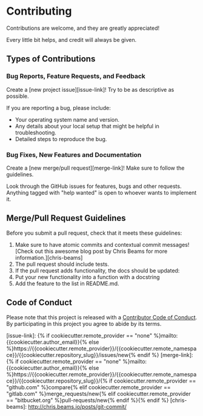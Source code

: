 # Contributing

Contributions are welcome, and they are greatly appreciated!

Every little bit helps, and credit will always be given.

## Types of Contributions

### Bug Reports, Feature Requests, and Feedback

Create a [new project issue][issue-link]! Try to be as descriptive as possible.

If you are reporting a bug, please include:
* Your operating system name and version.
* Any details about your local setup that might be helpful in troubleshooting.
* Detailed steps to reproduce the bug.

### Bug Fixes, New Features and Documentation

Create a [new merge/pull request][merge-link]! Make sure to follow the guidelines.

Look through the GitHub issues for features, bugs and other requests.
Anything tagged with "help wanted" is open to whoever wants to implement it.

## Merge/Pull Request Guidelines

Before you submit a pull request, check that it meets these guidelines:
1. Make sure to have atomic commits and contextual commit messages!
  [Check out this awesome blog post by Chris Beams for more information.][chris-beams]
2. The pull request should include tests.
3. If the pull request adds functionality, the docs should be updated:
  1. Put your new functionality into a function with a docstring
  2. Add the feature to the list in README.md.

## Code of Conduct

Please note that this project is released with a [Contributor Code of Conduct](CODE_OF_CONDUCT.md).
By participating in this project you agree to abide by its terms.

[issue-link]: {% if cookiecutter.remote_provider == "none" %}mailto:{{cookiecutter.author_email}}{% else %}https://{{cookiecutter.remote_provider}}/{{cookiecutter.remote_namespace}}/{{cookiecutter.repository_slug}}/issues/new{% endif %}
[merge-link]: {% if cookiecutter.remote_provider == "none" %}mailto:{{cookiecutter.author_email}}{% else %}https://{{cookiecutter.remote_provider}}/{{cookiecutter.remote_namespace}}/{{cookiecutter.repository_slug}}/{% if cookiecutter.remote_provider == "github.com" %}compare{% elif cookiecutter.remote_provider == "gitlab.com" %}merge_requests/new{% elif cookiecutter.remote_provider == "bitbucket.org" %}pull-requests/new{% endif %}{% endif %}
[chris-beams]: http://chris.beams.io/posts/git-commit/
